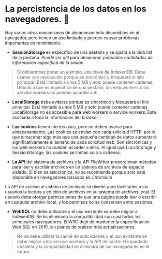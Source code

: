 # La percistencia de los datos en los navegadores. 🚀

Hay varios otros mecanismos de almacenamiento disponibles en el navegador, pero tienen un uso limitado y pueden causar problemas importantes de rendimiento.

- **SessionStorage** es específico de una pestaña y se ajusta a la vida útil de la pestaña. _Puede ser útil para almacenar pequeñas cantidades de información específica de la sesión_.
> Si debiermoas poner un ejemplo, una clave de IndexedDB. Debe usarse con precaución porque es sincrónico y bloqueará el hilo principal. Está limitado a unos 5 MB y solo puede contener cadenas. Debido a que es específico de una pestaña, los web workers o los service workers no pueden acceder a él.

- **LocalStorage** debe evitarse porque es sincrónico y bloqueará el hilo principal. Está limitado a unos 5 MB y solo puede contener cadenas. LocalStorage no es accesible para web workers o service workers. Esta asociada a toda la informacion del *browser*

- **Las cookies** tienen ciertos usos, pero no deben usarse para almacenamiento. Las cookies se envían con cada solicitud HTTP, por lo que almacenar algo más que una pequeña cantidad de datos aumentará significativamente el tamaño de cada solicitud web. Son sincrónicas y los web workers no pueden acceder a ellas. Al igual que LocalStorage y SessionStorage, las cookies se limitan solo a cadenas.

- **La API** del sistema de archivos y la API FileWriter proporcionan métodos para leer y escribir archivos en un sistema de archivos de espacio aislado. Si bien es asincrónica, no se recomienda porque solo está disponible en navegadores basados en Chromium.

La API de acceso al sistema de archivos se diseñó para facilitarles a los usuarios la lectura y edición de archivos en su sistema de archivos local. El usuario debe otorgar permiso antes de que una página pueda leer o escribir en cualquier archivo local, y los permisos no se conservan entre sesiones.

- **WebSQL** no debe utilizarse y el uso existente se debe migrar a IndexedDB. Se ha eliminado la compatibilidad con casi todos los principales navegadores. El W3C dejó de mantener la especificación Web SQL en 2010, sin planes de realizar más actualizaciones.

> No se debe utilizar la caché de aplicaciones y el uso existente se debe migrar a los service workers y la API de caché. Ha quedado obsoleta y la compatibilidad se eliminará de los navegadores en el futuro.